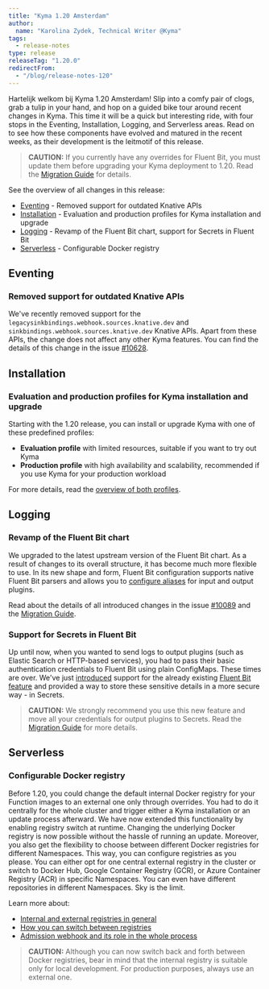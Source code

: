 ```yaml
---
title: "Kyma 1.20 Amsterdam"
author:
  name: "Karolina Zydek, Technical Writer @Kyma"
tags:
  - release-notes
type: release
releaseTag: "1.20.0"
redirectFrom:
  - "/blog/release-notes-120"
---
```


Hartelijk welkom bij Kyma 1.20 Amsterdam! Slip into a comfy pair of clogs, grab a tulip in your hand, and hop on a guided bike tour around recent changes in Kyma. This time it will be a quick but interesting ride, with four stops in the Eventing, Installation, Logging, and Serverless areas. Read on to see how these components have evolved and matured in the recent weeks, as their development is the leitmotif of this release.

<!-- overview -->

> **CAUTION:** If you currently have any overrides for Fluent Bit, you must update them before upgrading your Kyma deployment to 1.20. Read the [Migration Guide](https://github.com/kyma-project/kyma/blob/release-1.20/docs/migration-guides/1.19-1.20.md) for details.

See the overview of all changes in this release:

- [Eventing](#eventing) - Removed support for outdated Knative APIs
- [Installation](#installation) - Evaluation and production profiles for Kyma installation and upgrade
- [Logging](#logging) - Revamp of the Fluent Bit chart, support for Secrets in Fluent Bit
- [Serverless](#serverless) - Configurable Docker registry

## Eventing

### Removed support for outdated Knative APIs

We've recently removed support for the `legacysinkbindings.webhook.sources.knative.dev` and `sinkbindings.webhook.sources.knative.dev` Knative APIs. Apart from these APIs, the change does not affect any other Kyma features. You can find the details of this change in the issue [#10628](https://github.com/kyma-project/kyma/pull/10628).

## Installation

### Evaluation and production profiles for Kyma installation and upgrade

Starting with the 1.20 release, you can install or upgrade Kyma with one of these predefined profiles:

- **Evaluation profile** with limited resources, suitable if you want to try out Kyma
- **Production profile** with high availability and scalability, recommended if you use Kyma for your production workload

For more details, read the [overview of both profiles](https://github.com/kyma-project/kyma/blob/1.20.0/docs/kyma/04-01-overview.md#profiles).

## Logging

### Revamp of the Fluent Bit chart

We upgraded to the latest upstream version of the Fluent Bit chart. As a result of changes to its overall structure, it has become much more flexible to use. In its new shape and form, Fluent Bit configuration supports native Fluent Bit parsers and allows you to [configure aliases](https://docs.fluentbit.io/manual/administration/monitoring#configuring-aliases) for input and output plugins.

Read about the details of all introduced changes in the issue [#10089](https://github.com/kyma-project/kyma/issues/10089) and the [Migration Guide](https://github.com/kyma-project/kyma/blob/release-1.20/docs/migration-guides/1.19-1.20.md).

### Support for Secrets in Fluent Bit

Up until now, when you wanted to send logs to output plugins (such as Elastic Search or HTTP-based services), you had to pass their basic authentication credentials to Fluent Bit using plain ConfigMaps. These times are over. We've just [introduced](https://github.com/kyma-project/kyma/issues/10018) support for the already existing [Fluent Bit feature](https://docs.fluentbit.io/manual/administration/configuring-fluent-bit/variables) and provided a way to store these sensitive details in a more secure way - in Secrets.

> **CAUTION:** We strongly recommend you use this new feature and move all your credentials for output plugins to Secrets. Read the [Migration Guide](https://github.com/kyma-project/kyma/blob/release-1.20/docs/migration-guides/1.19-1.20.md) for more details.

## Serverless

### Configurable Docker registry

Before 1.20, you could change the default internal Docker registry for your Function images to an external one only through overrides. You had to do it centrally for the whole cluster and trigger either a Kyma installation or an update process afterward. We have now extended this functionality by enabling registry switch at runtime. Changing the underlying Docker registry is now possible without the hassle of running an update. Moreover, you also get the flexibility to choose between different Docker registries for different Namespaces. This way, you can configure registries as you please. You can either opt for one central external registry in the cluster or switch to Docker Hub, Google Container Registry (GCR), or Azure Container Registry (ACR) in specific Namespaces. You can even have different repositories in different Namespaces. Sky is the limit.

Learn more about:
- [Internal and external registries in general](https://github.com/kyma-project/kyma/blob/1.20.0/docs/serverless/03-03-registries.md)
- [How you can switch between registries](https://github.com/kyma-project/kyma/blob/1.20.0/docs/serverless/08-07-switch-to-external-registry.md)
- [Admission webhook and its role in the whole process](https://github.com/kyma-project/kyma/blob/1.20.0/docs/serverless/03-05-supported-webhooks.md#admission-webhook)

> **CAUTION:** Although you can now switch back and forth between Docker registries, bear in mind that the internal registry is suitable only for local development. For production purposes, always use an external one.
